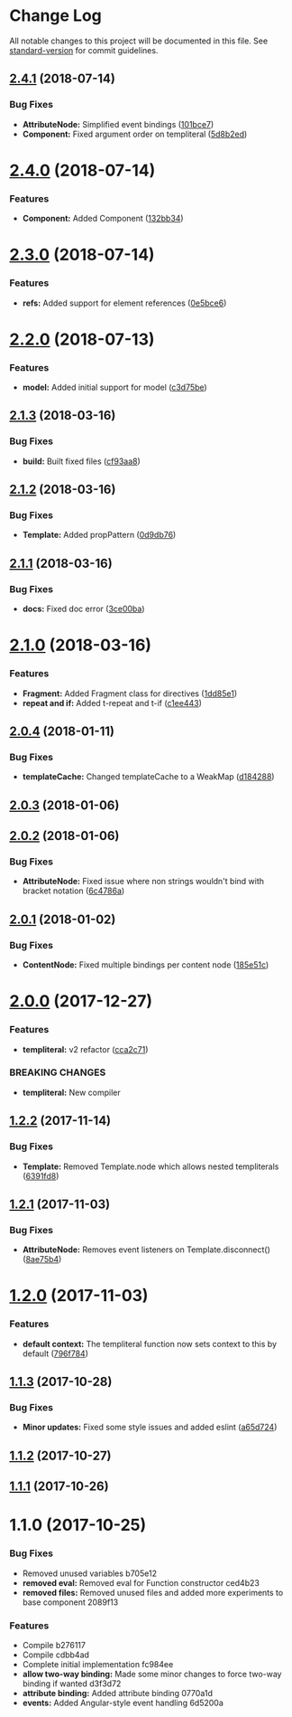 # Change Log

All notable changes to this project will be documented in this file. See [standard-version](https://github.com/conventional-changelog/standard-version) for commit guidelines.

<a name="2.4.1"></a>
## [2.4.1](https://github.com/calebdwilliams/templiteral/compare/v2.4.0...v2.4.1) (2018-07-14)


### Bug Fixes

* **AttributeNode:** Simplified event bindings ([101bce7](https://github.com/calebdwilliams/templiteral/commit/101bce7))
* **Component:** Fixed argument order on templiteral ([5d8b2ed](https://github.com/calebdwilliams/templiteral/commit/5d8b2ed))



<a name="2.4.0"></a>
# [2.4.0](https://github.com/calebdwilliams/templiteral/compare/v2.3.0...v2.4.0) (2018-07-14)


### Features

* **Component:** Added Component ([132bb34](https://github.com/calebdwilliams/templiteral/commit/132bb34))



<a name="2.3.0"></a>
# [2.3.0](https://github.com/calebdwilliams/templiteral/compare/v2.2.0...v2.3.0) (2018-07-14)


### Features

* **refs:** Added support for element references ([0e5bce6](https://github.com/calebdwilliams/templiteral/commit/0e5bce6))



<a name="2.2.0"></a>
# [2.2.0](https://github.com/calebdwilliams/templiteral/compare/v2.1.3...v2.2.0) (2018-07-13)


### Features

* **model:** Added initial support for model ([c3d75be](https://github.com/calebdwilliams/templiteral/commit/c3d75be))



<a name="2.1.3"></a>
## [2.1.3](https://github.com/calebdwilliams/templiteral/compare/v2.1.2...v2.1.3) (2018-03-16)


### Bug Fixes

* **build:** Built fixed files ([cf93aa8](https://github.com/calebdwilliams/templiteral/commit/cf93aa8))



<a name="2.1.2"></a>
## [2.1.2](https://github.com/calebdwilliams/templiteral/compare/v2.1.1...v2.1.2) (2018-03-16)


### Bug Fixes

* **Template:** Added propPattern ([0d9db76](https://github.com/calebdwilliams/templiteral/commit/0d9db76))



<a name="2.1.1"></a>
## [2.1.1](https://github.com/calebdwilliams/templiteral/compare/v2.1.0...v2.1.1) (2018-03-16)


### Bug Fixes

* **docs:** Fixed doc error ([3ce00ba](https://github.com/calebdwilliams/templiteral/commit/3ce00ba))



<a name="2.1.0"></a>
# [2.1.0](https://github.com/calebdwilliams/templiteral/compare/v2.0.4...v2.1.0) (2018-03-16)


### Features

* **Fragment:** Added Fragment class for directives ([1dd85e1](https://github.com/calebdwilliams/templiteral/commit/1dd85e1))
* **repeat and if:** Added t-repeat and t-if ([c1ee443](https://github.com/calebdwilliams/templiteral/commit/c1ee443))



<a name="2.0.4"></a>
## [2.0.4](https://github.com/calebdwilliams/templiteral/compare/v2.0.3...v2.0.4) (2018-01-11)


### Bug Fixes

* **templateCache:** Changed templateCache to a WeakMap ([d184288](https://github.com/calebdwilliams/templiteral/commit/d184288))



<a name="2.0.3"></a>
## [2.0.3](https://github.com/calebdwilliams/templiteral/compare/v2.0.2...v2.0.3) (2018-01-06)



<a name="2.0.2"></a>
## [2.0.2](https://github.com/calebdwilliams/templiteral/compare/v2.0.1...v2.0.2) (2018-01-06)


### Bug Fixes

* **AttributeNode:** Fixed issue where non strings wouldn't bind with bracket notation ([6c4786a](https://github.com/calebdwilliams/templiteral/commit/6c4786a))



<a name="2.0.1"></a>
## [2.0.1](https://github.com/calebdwilliams/templiteral/compare/v2.0.0...v2.0.1) (2018-01-02)


### Bug Fixes

* **ContentNode:** Fixed multiple bindings per content node ([185e51c](https://github.com/calebdwilliams/templiteral/commit/185e51c))



<a name="2.0.0"></a>
# [2.0.0](https://github.com/calebdwilliams/templiteral/compare/v1.2.2...v2.0.0) (2017-12-27)


### Features

* **templiteral:** v2 refactor ([cca2c71](https://github.com/calebdwilliams/templiteral/commit/cca2c71))


### BREAKING CHANGES

* **templiteral:** New compiler



<a name="1.2.2"></a>
## [1.2.2](https://github.com/calebdwilliams/templiteral/compare/v1.2.1...v1.2.2) (2017-11-14)


### Bug Fixes

* **Template:** Removed Template.node which allows nested templiterals ([6391fd8](https://github.com/calebdwilliams/templiteral/commit/6391fd8))



<a name="1.2.1"></a>
## [1.2.1](https://github.com/calebdwilliams/templiteral/compare/v1.2.0...v1.2.1) (2017-11-03)


### Bug Fixes

* **AttributeNode:** Removes event listeners on Template.disconnect() ([8ae75b4](https://github.com/calebdwilliams/templiteral/commit/8ae75b4))



<a name="1.2.0"></a>
# [1.2.0](https://github.com/calebdwilliams/templiteral/compare/v1.1.3...v1.2.0) (2017-11-03)


### Features

* **default context:** The templiteral function now sets context to this by default ([796f784](https://github.com/calebdwilliams/templiteral/commit/796f784))



<a name="1.1.3"></a>
## [1.1.3](https://github.com/calebdwilliams/templiteral/compare/v1.1.2...v1.1.3) (2017-10-28)


### Bug Fixes

* **Minor updates:** Fixed some style issues and added eslint ([a65d724](https://github.com/calebdwilliams/templiteral/commit/a65d724))



<a name="1.1.2"></a>
## [1.1.2](https://github.com/calebdwilliams/templiteral/compare/v1.1.1...v1.1.2) (2017-10-27)



<a name="1.1.1"></a>
## [1.1.1](/compare/v1.1.0...v1.1.1) (2017-10-26)



<a name="1.1.0"></a>
# 1.1.0 (2017-10-25)


### Bug Fixes

* Removed unused variables b705e12
* **removed eval:** Removed eval for Function constructor ced4b23
* **removed files:** Removed unused files and added more experiments to base component 2089f13


### Features

* Compile b276117
* Compile cdbb4ad
* Complete initial implementation fc984ee
* **allow two-way binding:** Made some minor changes to force two-way binding if wanted d3f3d72
* **attribute binding:** Added attribute binding 0770a1d
* **events:** Added Angular-style event handling 6d5200a
